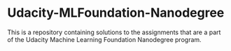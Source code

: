 # Udacity-MLFoundation-Nanodegree
This is a repository containing solutions to the assignments that are a part of the Udacity Machine Learning Foundation Nanodegree program.

